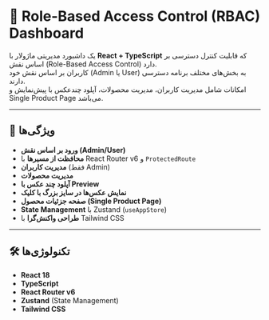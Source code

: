 # 🛒 Role-Based Access Control (RBAC) Dashboard

یک داشبورد مدیریتی ماژولار با **React + TypeScript** که قابلیت کنترل دسترسی بر اساس نقش (Role-Based Access Control) دارد.  
کاربران بر اساس نقش خود (Admin یا User) به بخش‌های مختلف برنامه دسترسی دارند.  
امکانات شامل مدیریت کاربران، مدیریت محصولات، آپلود چندعکس با پیش‌نمایش و Single Product Page می‌باشد.

---

## 🚀 ویژگی‌ها

- **ورود بر اساس نقش (Admin/User)**
- **محافظت از مسیرها** با React Router v6 و `ProtectedRoute`
- **مدیریت کاربران** (فقط Admin)
- **مدیریت محصولات**
- **آپلود چند عکس با Preview**
- **نمایش عکس‌ها در سایز بزرگ با کلیک**
- **صفحه جزئیات محصول (Single Product Page)**
- **State Management** با Zustand (`useAppStore`)
- **طراحی واکنش‌گرا** با Tailwind CSS

---

## 🛠 تکنولوژی‌ها

- **React 18**
- **TypeScript**
- **React Router v6**
- **Zustand** (State Management)
- **Tailwind CSS**
